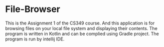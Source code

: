 # File-Browser
This is the Assignment 1 of the CS349 course. And this application is for browsing files on your local file system and displaying their contents. The program is written in Kotlin and can be complied using Gradle project. The program is run by intellij IDE. 
